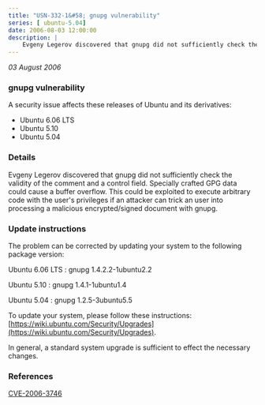 ```yaml
---
title: "USN-332-1&#58; gnupg vulnerability"
series: [ ubuntu-5.04]
date: 2006-08-03 12:00:00
description: |
    Evgeny Legerov discovered that gnupg did not sufficiently check the validity of the comment and a control field. Specially crafted GPG data could cause a buffer overflow. This could be exploited to execute arbitrary code with the user&#39;s privileges if an attacker can trick an user into processing a malicious encrypted/signed document with gnupg.
--- 
```

 
 

*03 August 2006*

### gnupg vulnerability

A security issue affects these releases of Ubuntu and its derivatives:

* Ubuntu 6.06 LTS
* Ubuntu 5.10
* Ubuntu 5.04

### Details

Evgeny Legerov discovered that gnupg did not sufficiently check the validity of the comment and a control field. Specially crafted GPG data could cause a buffer overflow. This could be exploited to execute arbitrary code with the user&#39;s privileges if an attacker can trick an user into processing a malicious encrypted/signed document with gnupg.

### Update instructions

The problem can be corrected by updating your system to the following package version:

Ubuntu 6.06 LTS
 : gnupg <span>1.4.2.2-1ubuntu2.2</span>

Ubuntu 5.10
 : gnupg <span>1.4.1-1ubuntu1.4</span>

Ubuntu 5.04
 : gnupg <span>1.2.5-3ubuntu5.5</span>

To update your system, please follow these instructions: [https://wiki.ubuntu.com/Security/Upgrades](https://wiki.ubuntu.com/Security/Upgrades).

In general, a standard system upgrade is sufficient to effect the necessary changes.

### References

 
 [CVE-2006-3746](http://people.ubuntu.com/~ubuntu-security/cve/CVE-2006-3746)
 

